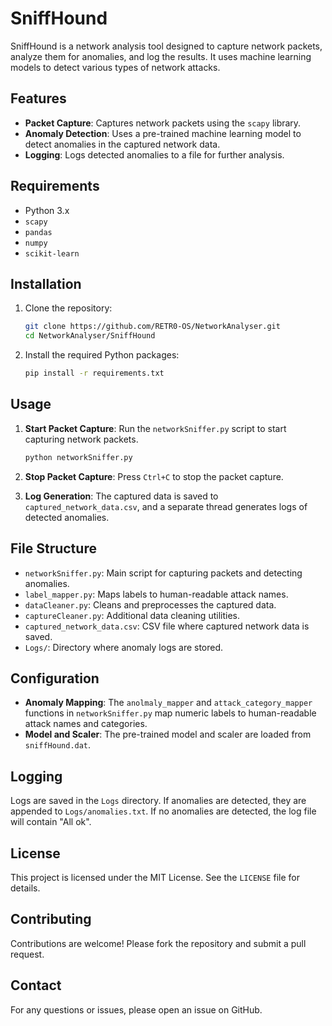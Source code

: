 # SniffHound

SniffHound is a network analysis tool designed to capture network packets, analyze them for anomalies, and log the results. It uses machine learning models to detect various types of network attacks.

## Features

- **Packet Capture**: Captures network packets using the `scapy` library.
- **Anomaly Detection**: Uses a pre-trained machine learning model to detect anomalies in the captured network data.
- **Logging**: Logs detected anomalies to a file for further analysis.

## Requirements

- Python 3.x
- `scapy`
- `pandas`
- `numpy`
- `scikit-learn`

## Installation

1. Clone the repository:
    ```sh
    git clone https://github.com/RETR0-OS/NetworkAnalyser.git
    cd NetworkAnalyser/SniffHound
    ```

2. Install the required Python packages:
    ```sh
    pip install -r requirements.txt
    ```

## Usage

1. **Start Packet Capture**: Run the `networkSniffer.py` script to start capturing network packets.
    ```sh
    python networkSniffer.py
    ```

2. **Stop Packet Capture**: Press `Ctrl+C` to stop the packet capture.

3. **Log Generation**: The captured data is saved to `captured_network_data.csv`, and a separate thread generates logs of detected anomalies.

## File Structure

- `networkSniffer.py`: Main script for capturing packets and detecting anomalies.
- `label_mapper.py`: Maps labels to human-readable attack names.
- `dataCleaner.py`: Cleans and preprocesses the captured data.
- `captureCleaner.py`: Additional data cleaning utilities.
- `captured_network_data.csv`: CSV file where captured network data is saved.
- `Logs/`: Directory where anomaly logs are stored.

## Configuration

- **Anomaly Mapping**: The `anolmaly_mapper` and `attack_category_mapper` functions in `networkSniffer.py` map numeric labels to human-readable attack names and categories.
- **Model and Scaler**: The pre-trained model and scaler are loaded from `sniffHound.dat`.

## Logging

Logs are saved in the `Logs` directory. If anomalies are detected, they are appended to `Logs/anomalies.txt`. If no anomalies are detected, the log file will contain "All ok".

## License

This project is licensed under the MIT License. See the `LICENSE` file for details.

## Contributing

Contributions are welcome! Please fork the repository and submit a pull request.

## Contact

For any questions or issues, please open an issue on GitHub.